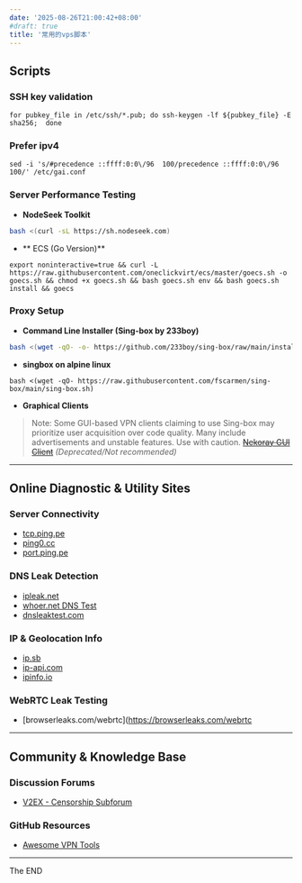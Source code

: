 ```yaml
---
date: '2025-08-26T21:00:42+08:00'
#draft: true
title: '常用的vps脚本'
---
```


## Scripts
### SSH key validation
```
for pubkey_file in /etc/ssh/*.pub; do ssh-keygen -lf ${pubkey_file} -E sha256;  done
```
### Prefer ipv4
```
sed -i 's/#precedence ::ffff:0:0\/96  100/precedence ::ffff:0:0\/96  100/' /etc/gai.conf
```
### Server Performance Testing
* **NodeSeek Toolkit**
```bash
bash <(curl -sL https://sh.nodeseek.com)
```
* ** ECS (Go Version)**
```
export noninteractive=true && curl -L https://raw.githubusercontent.com/oneclickvirt/ecs/master/goecs.sh -o goecs.sh && chmod +x goecs.sh && bash goecs.sh env && bash goecs.sh install && goecs
```
### Proxy Setup
* **Command Line Installer (Sing-box by 233boy)**
```bash
bash <(wget -qO- -o- https://github.com/233boy/sing-box/raw/main/install.sh)
```
* **singbox on alpine linux**
```
bash <(wget -qO- https://raw.githubusercontent.com/fscarmen/sing-box/main/sing-box.sh)
```
* **Graphical Clients**
> Note: Some GUI-based VPN clients claiming to use Sing-box may prioritize user acquisition over code quality. Many include advertisements and unstable features. Use with caution.
> ~~[Nekoray GUI Client](https://github.com/MatsuriDayo/nekoray)~~ *(Deprecated/Not recommended)*

---
## Online Diagnostic & Utility Sites 
### Server Connectivity
* [tcp.ping.pe](https://tcp.ping.pe)
* [ping0.cc](https://ping0.cc/)
* [port.ping.pe](https://port.ping.pe)

### DNS Leak Detection
* [ipleak.net](https://ipleak.net/)
* [whoer.net DNS Test](https://whoer.net/dns-leak-test)
* [dnsleaktest.com](https://www.dnsleaktest.com/)

### IP & Geolocation Info
* [ip.sb](https://ip.sb)
* [ip-api.com](http://ip-api.com/)
* [ipinfo.io](https://ipinfo.io)
### WebRTC Leak Testing
* [browserleaks.com/webrtc](https://browserleaks.com/webrtc
---
## Community & Knowledge Base
### Discussion Forums
* [V2EX - Censorship Subforum](https://www.v2ex.com/go/censorship)

### GitHub Resources
* [Awesome VPN Tools](https://github.com/awesome-vpn/awesome-vpn/tree/master)
---
$\text{The END}$
